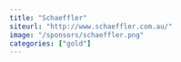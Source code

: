 ```yaml
---
title: "Schaeffler"
siteurl: "http://www.schaeffler.com.au/"
image: "/sponsors/schaeffler.png"
categories: ["gold"]
---
```


